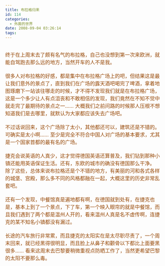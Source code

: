 ```yaml
---
title: 布拉格归来
id: 114
categories:
  - 外面的世界
date: 2008-09-04 03:26:14
tags:
---
```


<div id="msgcns!DA984E57EDE76A7C!1515" class="bvMsg"><div><font color="#974806" size="3"/> </div>
<div><font color="#974806" size="3">终于在上周末去了颇有名气的布拉格，自己也没想到第一次来欧洲，就能自驾跑去那么远的地方，当然开车的人不是我。</font></div>
<div><font color="#974806" size="3"/> </div>
<div><font color="#974806" size="3">很多人对布拉格的好感，都是集中在布拉格广场上的吧，但结果这是最让我们意外的景点了，直到我们在广场的露天酒吧喝完了啤酒，拿着地图琢磨下一站该往哪走的时候，才不得不发现我们就是在布拉格广场，这是一个多少让人有点沮丧和不敢相信的发现，我们竟然在不知不觉中就走完了最期待的景点之一…… 大概我们之前问路的时候那人压根不想知道我们是去哪里，就默认为大家都应该失去广场吧。</font></div>
<div><font color="#974806" size="3"/> </div>
<div><font color="#974806" size="3">不过话说回来，这个广场除了太小，其他都还可以，建筑还是不错的。可确实是太小啊…… 至少是完全不符合中国人对广场的基本要求，尤其是一个国家首都的最有名的广场。</font></div>
<div><font color="#974806" size="3"/> </div>
<div><font color="#974806" size="3">捷克会说英语的人真少，这才觉得德国英语还算普及，我们钻到那种小镇还能用英语保证生活。还有，东欧的城市的确没有德国那么干净。</font></div>
<div><font color="#974806" size="3">除了这些，总体来说布拉格还是个不错的地方，有美丽的河和各式各样的城堡、宫殿，那么多不同的风格都融在一起，大概这里的历史非常乱套吧。</font></div>
<div><font color="#974806" size="3"/> </div>
<div><font color="#974806" size="3">还有一个发现，中餐馆真是遍地都有啊，在德国就到处有，在捷克也是，基本上到了一个景点，下了车，第一个映入眼帘的就是中餐馆，而且我们遇到了两个都是温州人开的，看来温州人真是名不虚传啊，连捷克的某不知名小镇都没有漏过。</font></div>
<div><font color="#974806" size="3"/> </div>
<div><font color="#974806" size="3">长途的汽车旅行非常累，而且捷克的太阳实在是太尽职尽责了，一个周末回来，就已经黑得很明显，而且脸上从鼻子和颧骨以下都比上面要黑很多…… 看来这周末去巴黎要稍微重视点防晒工作了，当然更希望巴黎的太阳不要那么毒。</font></div>
<div><font color="#974806" size="3"/> </div></div>